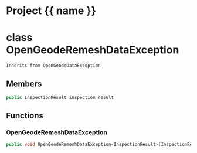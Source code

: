 <script setup>
import {useRoute} from 'vitepress'
const {path} = useRoute()
const tokens = path.split('/')
const words = tokens[2].split('-');
for (let i = 0; i < words.length; i++) {
    words[i] = words[i].charAt(0).toUpperCase() + words[i].slice(1);
    words[i] = words[i].replace('geode', 'Geode')
}
const name = words.join('-');
</script>
# Project {{ name }}

# class OpenGeodeRemeshDataException


```cpp
Inherits from OpenGeodeDataException
```



## Members

```cpp
public InspectionResult inspection_result

```



## Functions

### OpenGeodeRemeshDataException

```cpp
public void OpenGeodeRemeshDataException<InspectionResult>(InspectionResult inspection_result_in, const Args &... message)
```




